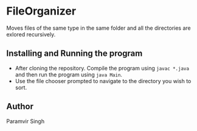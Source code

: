 # FileOrganizer
Moves files of the same type in the same folder and all the directories are exlored recursively. 

## Installing and Running the program
  * After cloning the repository. Compile the program using ```javac *.java``` and then run the program using ```java Main```.
  * Use the file chooser prompted to navigate to the directory you wish to sort. 
  
## Author
Paramvir Singh
